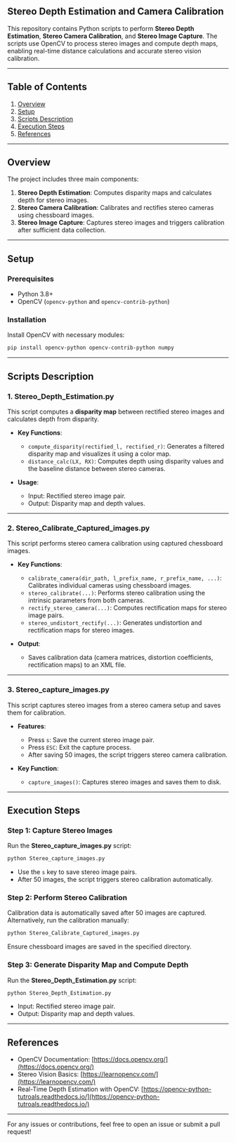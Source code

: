 ## Stereo Depth Estimation and Camera Calibration

This repository contains Python scripts to perform **Stereo Depth Estimation**, **Stereo Camera Calibration**, and **Stereo Image Capture**. The scripts use OpenCV to process stereo images and compute depth maps, enabling real-time distance calculations and accurate stereo vision calibration.

---

## Table of Contents
1. [Overview](#overview)
2. [Setup](#setup)
3. [Scripts Description](#scripts-description)
4. [Execution Steps](#execution-steps)
5. [References](#references)

---

## Overview

The project includes three main components:
1. **Stereo Depth Estimation**: Computes disparity maps and calculates depth for stereo images.
2. **Stereo Camera Calibration**: Calibrates and rectifies stereo cameras using chessboard images.
3. **Stereo Image Capture**: Captures stereo images and triggers calibration after sufficient data collection.

---

## Setup

### Prerequisites
- Python 3.8+
- OpenCV (`opencv-python` and `opencv-contrib-python`)

### Installation
Install OpenCV with necessary modules:
```bash
pip install opencv-python opencv-contrib-python numpy
```

---

## Scripts Description

### 1. **Stereo_Depth_Estimation.py**
This script computes a **disparity map** between rectified stereo images and calculates depth from disparity.

- **Key Functions**:
  - `compute_disparity(rectified_l, rectified_r)`: Generates a filtered disparity map and visualizes it using a color map.
  - `distance_calc(LX, RX)`: Computes depth using disparity values and the baseline distance between stereo cameras.

- **Usage**:
  - Input: Rectified stereo image pair.
  - Output: Disparity map and depth values.

---

### 2. **Stereo_Calibrate_Captured_images.py**
This script performs stereo camera calibration using captured chessboard images.

- **Key Functions**:
  - `calibrate_camera(dir_path, l_prefix_name, r_prefix_name, ...)`: Calibrates individual cameras using chessboard images.
  - `stereo_calibrate(...)`: Performs stereo calibration using the intrinsic parameters from both cameras.
  - `rectify_stereo_camera(...)`: Computes rectification maps for stereo image pairs.
  - `stereo_undistort_rectify(...)`: Generates undistortion and rectification maps for stereo images.

- **Output**:
  - Saves calibration data (camera matrices, distortion coefficients, rectification maps) to an XML file.

---

### 3. **Stereo_capture_images.py**
This script captures stereo images from a stereo camera setup and saves them for calibration.

- **Features**:
  - Press `s`: Save the current stereo image pair.
  - Press `ESC`: Exit the capture process.
  - After saving 50 images, the script triggers stereo camera calibration.

- **Key Function**:
  - `capture_images()`: Captures stereo images and saves them to disk.

---

## Execution Steps

### Step 1: Capture Stereo Images
Run the **Stereo_capture_images.py** script:
```bash
python Stereo_capture_images.py
```
- Use the `s` key to save stereo image pairs.
- After 50 images, the script triggers stereo calibration automatically.

### Step 2: Perform Stereo Calibration
Calibration data is automatically saved after 50 images are captured. Alternatively, run the calibration manually:
```bash
python Stereo_Calibrate_Captured_images.py
```
Ensure chessboard images are saved in the specified directory.

### Step 3: Generate Disparity Map and Compute Depth
Run the **Stereo_Depth_Estimation.py** script:
```bash
python Stereo_Depth_Estimation.py
```
- Input: Rectified stereo image pair.
- Output: Disparity map and depth values.

---

## References
- OpenCV Documentation: [https://docs.opencv.org/](https://docs.opencv.org/)
- Stereo Vision Basics: [https://learnopencv.com/](https://learnopencv.com/)
- Real-Time Depth Estimation with OpenCV: [https://opencv-python-tutroals.readthedocs.io/](https://opencv-python-tutroals.readthedocs.io/)

---

For any issues or contributions, feel free to open an issue or submit a pull request!

